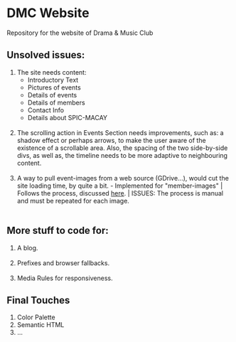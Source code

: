 # DMC Website

Repository for the website of Drama &amp; Music Club

<h2>Unsolved issues:</h2>

<ol>
  <li>
  The site needs content:
    <ul>
    <li>Introductory Text</li>
    <li>Pictures of events</li>
    <li>Details of events</li>
    <li>Details of members</li>
    <li>Contact Info</li>
    <li>Details about SPIC-MACAY</li>
    </ul>
  </li>
  <br>
  <li>
    The scrolling action in Events Section needs improvements, such as: a shadow effect or perhaps arrows, to make the user aware of the existence of a scrollable area. Also, the spacing of the two side-by-side divs, as well as, the timeline needs to be more adaptive to neighbouring content.
  </li>
  <br>
  <li>
    A way to pull event-images from a web source (GDrive...), would cut the site loading time, by quite a bit. - Implemented for "member-images" | Follows the process, discussed <a href="https://productforums.google.com/forum/#!topic/drive/yU_yF9SI_z0/discussion">here</a>. | ISSUES: The process is manual and must be repeated for each image.
  </li>
  <br>
 </ol>

<h2>More stuff to code for:</h2>
<ol>
  <li>
    A blog.
  </li>
  <br>
  <li>
    Prefixes and browser fallbacks.
  </li>
  <br>
  <li>
    Media Rules for responsiveness.
  </li>
</ol>

<h2>Final Touches</h2>
<ol>
  <li>
    Color Palette
  </li>
  <li>
    Semantic HTML
  </li>
  <li>
    ...
  </li>
</ol>
